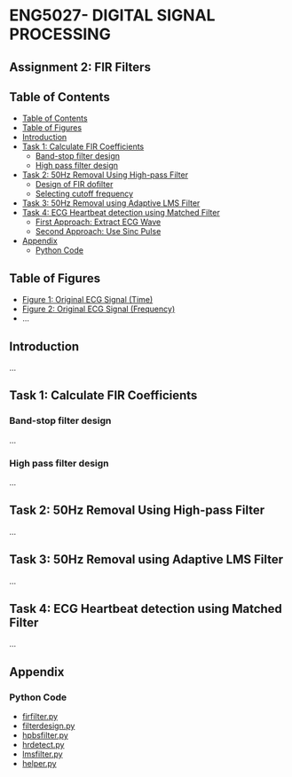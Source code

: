 # ENG5027- DIGITAL SIGNAL PROCESSING
## Assignment 2: FIR Filters

## Table of Contents
- [Table of Contents](#table-of-contents)
- [Table of Figures](#table-of-figures)
- [Introduction](#introduction)
- [Task 1: Calculate FIR Coefficients](#task-1-calculate-fir-coefficients)
  - [Band-stop filter design](#band-stop-filter-design)
  - [High pass filter design](#high-pass-filter-design)
- [Task 2: 50Hz Removal Using High-pass Filter](#task-2-50hz-removal-using-high-pass-filter)
  - [Design of FIR dofilter](#design-of-fir-dofilter)
  - [Selecting cutoff frequency](#selecting-cutoff-frequency)
- [Task 3: 50Hz Removal using Adaptive LMS Filter](#task-3-50hz-removal-using-adaptive-lms-filter)
- [Task 4: ECG Heartbeat detection using Matched Filter](#task-4-ecg-heartbeat-detection-using-matched-filter)
  - [First Approach: Extract ECG Wave](#first-approach-extract-ecg-wave)
  - [Second Approach: Use Sinc Pulse](#second-approach-use-sinc-pulse)
- [Appendix](#appendix)
  - [Python Code](#python-code)

## Table of Figures
- [Figure 1: Original ECG Signal (Time)](#figure-1-original-ecg-signal-time)
- [Figure 2: Original ECG Signal (Frequency)](#figure-2-original-ecg-signal-frequency)
- ...

## Introduction
...

## Task 1: Calculate FIR Coefficients
### Band-stop filter design
...

### High pass filter design
...

## Task 2: 50Hz Removal Using High-pass Filter
...

## Task 3: 50Hz Removal using Adaptive LMS Filter
...

## Task 4: ECG Heartbeat detection using Matched Filter
...

## Appendix
### Python Code
- [firfilter.py](#firfilterpy)
- [filterdesign.py](#filterdesignpy)
- [hpbsfilter.py](#hpbsfilterpy)
- [hrdetect.py](#hrdetectpy)
- [lmsfilter.py](#lmsfilterpy)
- [helper.py](#helperpy)
